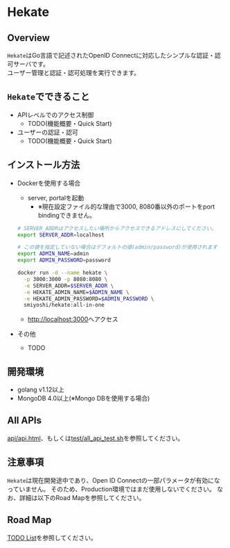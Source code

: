 # Hekate

## Overview

`Hekate`はGo言語で記述されたOpenID Connectに対応したシンプルな認証・認可サーバです。  
ユーザー管理と認証・認可処理を実行できます。

## `Hekate`でできること

- APIレベルでのアクセス制御
  - TODO(機能概要・Quick Start)
- ユーザーの認証・認可
  - TODO(機能概要・Quick Start)

## インストール方法

- Dockerを使用する場合
  - server, portalを起動
    - ※現在設定ファイル的な理由で3000, 8080番以外のポートをport bindingできません。

  ```bash
  # SERVER_ADDRはアクセスしたい場所からアクセスできるアドレスにしてください。
  export SERVER_ADDR=localhost

  # この値を指定していない場合はデフォルトの値(admin/password)が使用されます
  export ADMIN_NAME=admin
  export ADMIN_PASSWORD=password

  docker run -d --name hekate \
    -p 3000:3000 -p 8080:8080 \
    -e SERVER_ADDR=$SERVER_ADDR \
    -e HEKATE_ADMIN_NAME=$ADMIN_NAME \
    -e HEKATE_ADMIN_PASSWORD=$ADMIN_PASSWORD \
    smiyoshi/hekate:all-in-one
  ```

  - [http://localhost:3000](http://localhost:3000)へアクセス

- その他
  - TODO

## 開発環境

- golang v1.12以上
- MongoDB 4.0以上(※Mongo DBを使用する場合)

## All APIs

[api/api.html](api/api.html)、もしくは[test/all_api_test.sh](test/all_api_test.sh)を参照してください。

## 注意事項

`Hekate`は現在開発途中であり、Open ID Connectの一部パラメータが有効になっていません。
そのため、Production環境ではまだ使用しないでください。
なお、詳細は以下のRoad Mapを参照してください。

## Road Map

[TODO List](./todoList.md)を参照してください。
